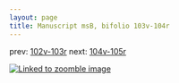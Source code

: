 ```yaml
---
layout: page
title: Manuscript msB, bifolio 103v-104r
---
```


prev: [102v-103r](../102v-103r/) next: [104v-105r](../104v-105r/)



[![Linked to zoomble image](http://www.homermultitext.org/iipsrv?IIIF=/project/homer/pyramidal/deepzoom/hmt/vbbifolio/v1/vb_103v_104r.tif/full/2000,/0/default.jpg)](http://www.homermultitext.org/ict2/?urn=urn:cite2:hmt:vbbifolio.v1:vb_103v_104r)

